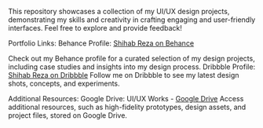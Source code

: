 This repository showcases a collection of my UI/UX design projects, demonstrating my skills and creativity in crafting engaging and user-friendly interfaces. Feel free to explore and provide feedback!

Portfolio Links:
Behance Profile: [Shihab Reza on Behance](https://www.behance.net/shihabreza)

Check out my Behance profile for a curated selection of my design projects, including case studies and insights into my design process.
Dribbble Profile: [Shihab Reza on Dribbble](https://dribbble.com/Shihab_Reza2000)
Follow me on Dribbble to see my latest design shots, concepts, and experiments.

Additional Resources:
Google Drive: UI/UX Works - [Google Drive](https://drive.google.com/drive/folders/1TbR_DSGMvPTU5i68xytS5VDLevkvBU7T?usp=drive_link)
Access additional resources, such as high-fidelity prototypes, design assets, and project files, stored on Google Drive.
